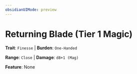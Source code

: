 ```yaml
---
obsidianUIMode: preview
---
```

# Returning Blade (Tier 1 Magic)

**Trait**: `Finesse` | **Burden**: `One-Handed`

**Range**: `Close` | **Damage**: `d8+1 (Mag)`

**Feature**: None
